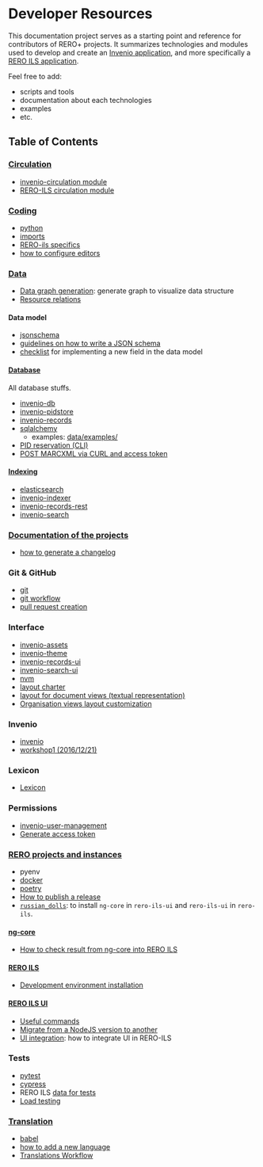 # Developer Resources

This documentation project serves as a starting point and reference for contributors of RERO+ projects. It summarizes technologies and modules used to develop and create an [Invenio
application][1], and more specifically a [RERO ILS application][2].

Feel free to add:

* scripts and tools
* documentation about each technologies
* examples
* etc.

[1]: https://invenio.readthedocs.io
[2]: https://github.com/rero/rero-ils

## Table of Contents

### [Circulation](circulation/)

* [invenio-circulation module](circulation/invenio-circulation.md)
* [RERO-ILS circulation module](circulation/circulation-module.md)

### [Coding](coding/)

* [python](coding/python.md)
* [imports](coding/python-imports.md)
* [RERO-ils specifics](coding/rero-ils-debug-specifics.md)
* [how to configure editors](coding/editor-configurations.md)

### [Data](data/README.md)

* [Data graph generation](data/data-graph-generation.md): generate graph to
  visualize data structure
* [Resource relations](data/resource-relations.md)

#### Data model

* [jsonschema](data/jsonschema.md)
* [guidelines on how to write a JSON schema](data/jsonschema.md#guidelines)
* [checklist](data-model-checklist.md) for implementing a new field in the
  data model

#### [Database](data/README.md#database)

All database stuffs.

* [invenio-db](data/invenio-db.md)
* [invenio-pidstore](data/invenio-pidstore.md)
* [invenio-records](data/invenio-records.md)
* [sqlalchemy](data/sqlalchemy.md)
  * examples: [data/examples/](data/examples/)
* [PID reservation (CLI)](data/pid-reservation.md)
* [POST MARCXML via CURL and access token](data/post-marcxml-curl.md)

#### [Indexing](data/README.md#indexing)

* [elasticsearch](data/elasticsearch.md)
* [invenio-indexer](data/invenio-indexer.md)
* [invenio-records-rest](data/invenio-records-rest.md)
* [invenio-search](data/invenio-search.md)

### [Documentation of the projects](documentation/README.md)

* [how to generate a changelog](documentation/generate-changelog.md)

### Git & GitHub

* [git](git-github/git.md)
* [git workflow](git-github/workflow.md)
* [pull request creation](git-github/pull-rquests.md)

### Interface

* [invenio-assets](interface/invenio-assets.md)
* [invenio-theme](interface/invenio-theme.md)
* [invenio-records-ui](interface/invenio-records-ui.md)
* [invenio-search-ui](interface/invenio-search-ui.md)
* [nvm](interface/nvm.md)
* [layout charter](interface/layout-charter.md)
* [layout for document views (textual
  representation)](interface/layout-document-views.md)
* [Organisation views layout
  customization](interface/org-layout-customization.md)

### Invenio

* [invenio](invenio/invenio.md)
* [workshop1 (2016/12/21)](invenio/workshop1.md)

### Lexicon

* [Lexicon](lexicon/lexicon.md)

### Permissions

* [invenio-user-management](permissions/invenio-user.md)
* [Generate access token](permissions/generate_oauth_token.md)

### [RERO projects and instances](rero-instances/README.md)

* pyenv
* [docker](rero-instances/docker.md)
* [poetry](rero-instances/poetry.md)
* [How to publish a release](rero-instances/release-publication.md)
* [`russian_dolls`][1]: to install `ng-core` in `rero-ils-ui` and `rero-ils-ui`
  in `rero-ils`.

[1]: https://github.com/rero/rero-ils/blob/staging/scripts/russian_dolls

#### [ng-core](rero-instances/README.md#ng-core)

* [How to check result from ng-core into RERO ILS](rero-instances/ng-core/ng-core-integration.md)

#### [RERO ILS](rero-instances/README.md#rero-ils)

* [Development environment installation](rero-instances/rero-ils/dev_installation.md)

#### [RERO ILS UI](rero-instances/README.md#rero-ils-ui)

* [Useful commands](rero-instances/useful-commands.md)
* [Migrate from a NodeJS version to another](interface/nvm.md#migration)
* [UI integration](rero-instances/rero-ils-ui/ui-integration.md):
  how to integrate UI in RERO-ILS

### Tests

* [pytest](tests/pytest.md)
* [cypress](tests/cypress.md)
* RERO ILS [data for tests](tests/data-for-tests.md)
* [Load testing](tests/load-testing/load-testing.md)

### [Translation](translations)

* [babel](translations/babel.md)
* [how to add a new language](translations/add-language.md)
* [Translations Workflow](translations/translations-workflow.md)
